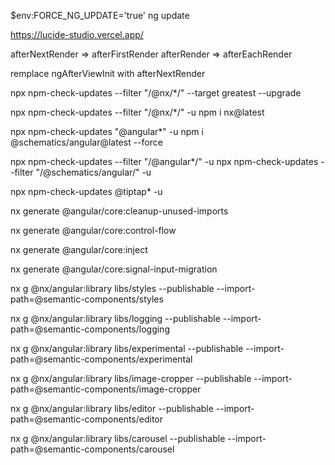 $env:FORCE_NG_UPDATE='true'
ng update

https://lucide-studio.vercel.app/

afterNextRender => afterFirstRender
afterRender => afterEachRender

remplace ngAfterViewInit with afterNextRender

npx npm-check-updates --filter "/@nx/\*/" --target greatest --upgrade

npx npm-check-updates --filter "/@nx/\*/" -u
npm i nx@latest

npx npm-check-updates "@angular\*" -u
npm i @schematics/angular@latest --force

npx npm-check-updates --filter "/@angular\*/" -u
npx npm-check-updates --filter "/@schematics/angular/" -u

npx npm-check-updates @tiptap\* -u

nx generate @angular/core:cleanup-unused-imports

nx generate @angular/core:control-flow

nx generate @angular/core:inject

nx generate @angular/core:signal-input-migration

nx g @nx/angular:library libs/styles --publishable --import-path=@semantic-components/styles

nx g @nx/angular:library libs/logging --publishable --import-path=@semantic-components/logging

nx g @nx/angular:library libs/experimental --publishable --import-path=@semantic-components/experimental

nx g @nx/angular:library libs/image-cropper --publishable --import-path=@semantic-components/image-cropper

nx g @nx/angular:library libs/editor --publishable --import-path=@semantic-components/editor

nx g @nx/angular:library libs/carousel --publishable --import-path=@semantic-components/carousel
